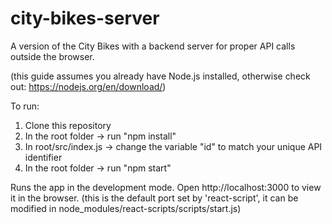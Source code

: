 # city-bikes-server
A version of the City Bikes with a backend server for proper API calls outside the browser.


(this guide assumes you already have Node.js installed, otherwise check out: https://nodejs.org/en/download/)

To run:

1. Clone this repository
2. In the root folder -> run "npm install"
3. In root/src/index.js -> change the variable "id" to match your unique API identifier
4. In the root folder -> run "npm start"

Runs the app in the development mode.
Open http://localhost:3000 to view it in the browser. (this is the default port set by 'react-script', it can be modified in node_modules/react-scripts/scripts/start.js)
